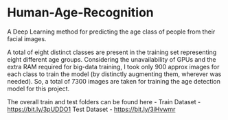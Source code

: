 # Human-Age-Recognition

A Deep Learning method for predicting the age class of people from their facial images.

A total of eight distinct classes are present in the training set representing eight different age groups. Considering the unavailability of GPUs and the extra RAM required for big-data training, I took only 900 approx images for each class to train the model (by distinctly augmenting them, wherever was needed). So, a total of 7300 images are taken for training the age detection model for this project.

The overall train and test folders can be found here - Train Dataset - https://bit.ly/3pUDDO1
                                                       Test Dataset - https://bit.ly/3iHvwmr
